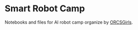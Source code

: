 # Smart Robot Camp
Notebooks and files for AI robot camp organize by [ORCSGirls](https://www.orcsgirls.org).
